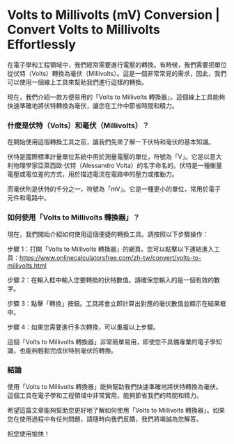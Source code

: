 Volts to Millivolts (mV) Conversion | Convert Volts to Millivolts Effortlessly
==============================================================================

在電子學和工程領域中，我們經常需要進行電壓的轉換。有時候，我們需要把單位從伏特（Volts）轉換為毫伏（Millivolts）。這是一個非常常見的需求，因此，我們可以使用一個線上工具來幫助我們進行這樣的轉換。

現在，我們介紹一款方便易用的「Volts to Millivolts 轉換器」。這個線上工具能夠快速準確地將伏特轉換為毫伏，讓您在工作中節省時間和精力。

### 什麼是伏特（Volts）和毫伏（Millivolts）？

在開始使用這個轉換工具之前，讓我們先來了解一下伏特和毫伏的基本知識。

伏特是國際標準計量單位系統中用於測量電壓的單位，符號為「V」。它是以意大利物理學家亞萊西歐·伏特（Alessandro Volta）的名字命名的。伏特是一種衡量電壓或電位差的方式，用於描述電流在電路中的壓力或推動力。

而毫伏則是伏特的千分之一，符號為「mV」。它是一種更小的單位，常用於電子元件和電路中。

### 如何使用「Volts to Millivolts 轉換器」？

現在，我們開始介紹如何使用這個便捷的轉換工具。請按照以下步驟操作：

步驟 1：打開「Volts to Millivolts 轉換器」的網頁。您可以點擊以下連結進入工具：<https://www.onlinecalculatorsfree.com/zh-tw/convert/volts-to-millivolts.html>

步驟 2：在輸入框中輸入您要轉換的伏特數值。請確保您輸入的是一個有效的數字。

步驟 3：點擊「轉換」按鈕。工具將會立即計算出對應的毫伏數值並顯示在結果框中。

步驟 4：如果您需要進行多次轉換，可以重複以上步驟。

這個「Volts to Millivolts 轉換器」非常簡單易用，即使您不具備專業的電子學知識，也能夠輕鬆完成伏特到毫伏的轉換。

### 結論

使用「Volts to Millivolts 轉換器」能夠幫助我們快速準確地將伏特轉換為毫伏。這個工具在電子學和工程領域中非常實用，能夠節省我們的時間和精力。

希望這篇文章能夠幫助您更好地了解如何使用「Volts to Millivolts 轉換器」。如果您在使用過程中有任何問題，請隨時向我們反饋，我們將竭誠為您解答。

祝您使用愉快！